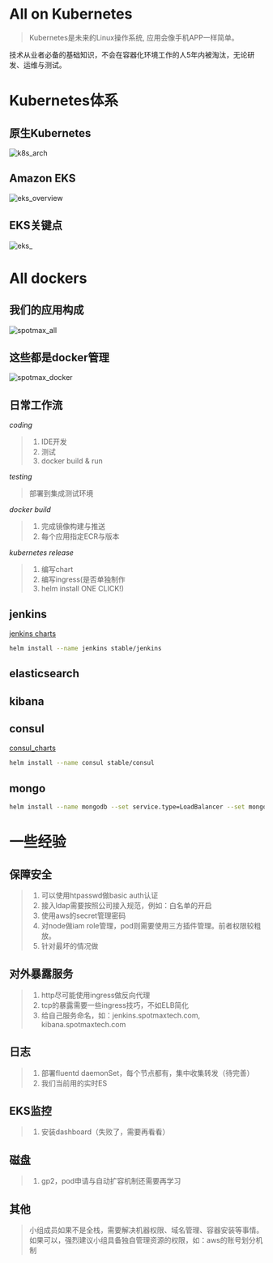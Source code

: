 # All on Kubernetes
> Kubernetes是未来的Linux操作系统, 应用会像手机APP一样简单。

技术从业者必备的基础知识，不会在容器化环境工作的人5年内被淘汰，无论研发、运维与测试。

# Kubernetes体系
## 原生Kubernetes
![k8s_arch](./assets/k8s_arch.png)

## Amazon EKS
![eks_overview](./assets/eks_overview.png)

## EKS关键点
![eks_](./assets/eks_node_comm.png)

# All dockers
## 我们的应用构成
![spotmax_all](./assets/spotmax_all.png)

## 这些都是docker管理
![spotmax_docker](./assets/spotmax_docker.png)

## 日常工作流
*coding*
> 1. IDE开发
> 2. 测试
> 3. docker build & run

*testing*
> 部署到集成测试环境

*docker build*
> 1. 完成镜像构建与推送
> 2. 每个应用指定ECR与版本

*kubernetes release*
> 1. 编写chart
> 2. 编写ingress(是否单独制作
> 3. helm install ONE CLICK!)

## jenkins
[jenkins charts](https://github.com/helm/charts/tree/master/stable/jenkins)
```bash
helm install --name jenkins stable/jenkins
```

## elasticsearch

## kibana

## consul
[consul_charts](https://github.com/helm/charts/tree/master/stable/consul)
```bash
helm install --name consul stable/consul
```


## mongo
```bash
helm install --name mongodb --set service.type=LoadBalancer --set mongodbRootPassword=password stable/mongodb
```

# 一些经验

## 保障安全
> 1. 可以使用htpasswd做basic auth认证
> 2. 接入ldap需要按照公司接入规范，例如：白名单的开启
> 3. 使用aws的secret管理密码
> 4. 对node做iam role管理，pod则需要使用三方插件管理。前者权限较粗放。
> 5. 针对最坏的情况做

## 对外暴露服务
> 1. http尽可能使用ingress做反向代理
> 2. tcp的暴露需要一些ingress技巧，不如ELB简化
> 3. 给自己服务命名，如：jenkins.spotmaxtech.com, kibana.spotmaxtech.com

## 日志
> 1. 部署fluentd daemonSet，每个节点都有，集中收集转发（待完善）
> 2. 我们当前用的实时ES

## EKS监控
> 1. 安装dashboard（失败了，需要再看看）

## 磁盘
> 1. gp2，pod申请与自动扩容机制还需要再学习

## 其他
> 小组成员如果不是全栈，需要解决机器权限、域名管理、容器安装等事情。
如果可以，强烈建议小组具备独自管理资源的权限，如：aws的账号划分机制